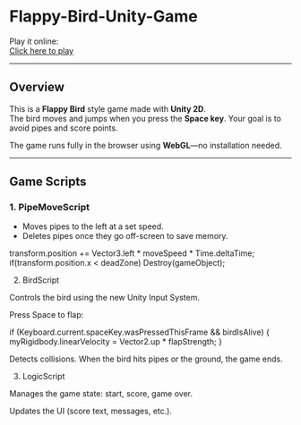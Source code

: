 # Flappy-Bird-Unity-Game


Play it online:  
[Click here to play](https://68d46d2955e5fc6f3e6a379a--silver-hamster-2596d9.netlify.app/)

---

## Overview

This is a **Flappy Bird** style game made with **Unity 2D**.  
The bird moves and jumps when you press the **Space key**. Your goal is to avoid pipes and score points.  

The game runs fully in the browser using **WebGL**—no installation needed.

---

## Game Scripts

### 1. PipeMoveScript
- Moves pipes to the left at a set speed.  
- Deletes pipes once they go off-screen to save memory. 

transform.position += Vector3.left * moveSpeed * Time.deltaTime;
if(transform.position.x < deadZone)
    Destroy(gameObject);
    
2. BirdScript

Controls the bird using the new Unity Input System.

Press Space to flap:

if (Keyboard.current.spaceKey.wasPressedThisFrame && birdIsAlive)
{
    myRigidbody.linearVelocity = Vector2.up * flapStrength;
}


Detects collisions. When the bird hits pipes or the ground, the game ends.

3. LogicScript

Manages the game state: start, score, game over.

Updates the UI (score text, messages, etc.).
